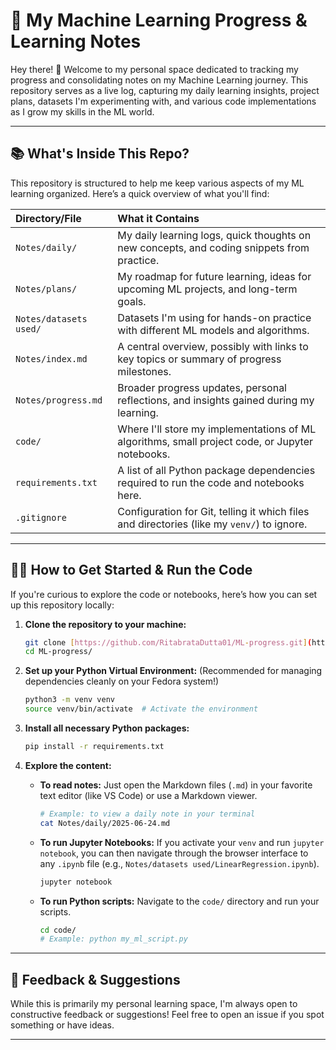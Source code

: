 # 🚀 My Machine Learning Progress & Learning Notes

Hey there! 👋 Welcome to my personal space dedicated to tracking my progress and consolidating notes on my Machine Learning journey. This repository serves as a live log, capturing my daily learning insights, project plans, datasets I'm experimenting with, and various code implementations as I grow my skills in the ML world.

---

## 📚 What's Inside This Repo?

This repository is structured to help me keep various aspects of my ML learning organized. Here’s a quick overview of what you'll find:

| Directory/File         | What it Contains                                                         |
| :--------------------- | :----------------------------------------------------------------------- |
| `Notes/daily/`         | My daily learning logs, quick thoughts on new concepts, and coding snippets from practice. |
| `Notes/plans/`         | My roadmap for future learning, ideas for upcoming ML projects, and long-term goals. |
| `Notes/datasets used/` | Datasets I'm using for hands-on practice with different ML models and algorithms. |
| `Notes/index.md`       | A central overview, possibly with links to key topics or summary of progress milestones. |
| `Notes/progress.md`    | Broader progress updates, personal reflections, and insights gained during my learning. |
| `code/`                | Where I'll store my implementations of ML algorithms, small project code, or Jupyter notebooks. |
| `requirements.txt`     | A list of all Python package dependencies required to run the code and notebooks here. |
| `.gitignore`           | Configuration for Git, telling it which files and directories (like my `venv/`) to ignore. |

---

## 🏃‍♀️ How to Get Started & Run the Code

If you're curious to explore the code or notebooks, here’s how you can set up this repository locally:

1.  **Clone the repository to your machine:**
    ```bash
    git clone [https://github.com/RitabrataDutta01/ML-progress.git](https://github.com/RitabrataDutta01/ML-progress.git)
    cd ML-progress/
    ```

2.  **Set up your Python Virtual Environment:**
    (Recommended for managing dependencies cleanly on your Fedora system!)

    ```bash
    python3 -m venv venv
    source venv/bin/activate  # Activate the environment
    ```

3.  **Install all necessary Python packages:**
    ```bash
    pip install -r requirements.txt
    ```

4.  **Explore the content:**
    * **To read notes:** Just open the Markdown files (`.md`) in your favorite text editor (like VS Code) or use a Markdown viewer.
        ```bash
        # Example: to view a daily note in your terminal
        cat Notes/daily/2025-06-24.md
        ```
    * **To run Jupyter Notebooks:** If you activate your `venv` and run `jupyter notebook`, you can then navigate through the browser interface to any `.ipynb` file (e.g., `Notes/datasets used/LinearRegression.ipynb`).
        ```bash
        jupyter notebook
        ```
    * **To run Python scripts:** Navigate to the `code/` directory and run your scripts.
        ```bash
        cd code/
        # Example: python my_ml_script.py
        ```

---

## 🤝 Feedback & Suggestions

While this is primarily my personal learning space, I'm always open to constructive feedback or suggestions! Feel free to open an issue if you spot something or have ideas.

---
